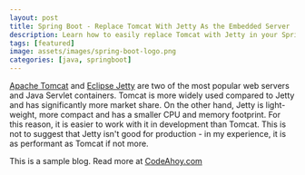 ```yaml
---
layout: post
title: Spring Boot - Replace Tomcat With Jetty As the Embedded Server
description: Learn how to easily replace Tomcat with Jetty in your Spring Boot applications. 
tags: [featured]
image: assets/images/spring-boot-logo.png
categories: [java, springboot]
---
```


 [Apache Tomcat](http://tomcat.apache.org/) and [Eclipse Jetty](https://www.eclipse.org/jetty/) are two of the most popular web servers and Java Servlet containers. Tomcat is more widely used compared to Jetty and has significantly more market share. On the other hand, Jetty is light-weight, more compact and has a smaller CPU and memory footprint. For this reason, it is easier to work with it in development than Tomcat. This is not to suggest that Jetty isn't good for production - in my experience, it is as performant as Tomcat if not more.
 
This is a sample blog. Read more at [CodeAhoy.com](https://codeahoy.com)
